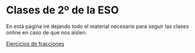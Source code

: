 
# Clases de 2º de la ESO

En está página iré dejando todo el material necesario para seguir las clases
online en caso de que nos aislen.

[Ejercicios de fracciones](e2_fracciones_ct.pdf)
